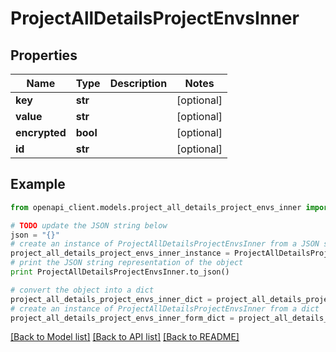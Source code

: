 # ProjectAllDetailsProjectEnvsInner


## Properties
Name | Type | Description | Notes
------------ | ------------- | ------------- | -------------
**key** | **str** |  | [optional] 
**value** | **str** |  | [optional] 
**encrypted** | **bool** |  | [optional] 
**id** | **str** |  | [optional] 

## Example

```python
from openapi_client.models.project_all_details_project_envs_inner import ProjectAllDetailsProjectEnvsInner

# TODO update the JSON string below
json = "{}"
# create an instance of ProjectAllDetailsProjectEnvsInner from a JSON string
project_all_details_project_envs_inner_instance = ProjectAllDetailsProjectEnvsInner.from_json(json)
# print the JSON string representation of the object
print ProjectAllDetailsProjectEnvsInner.to_json()

# convert the object into a dict
project_all_details_project_envs_inner_dict = project_all_details_project_envs_inner_instance.to_dict()
# create an instance of ProjectAllDetailsProjectEnvsInner from a dict
project_all_details_project_envs_inner_form_dict = project_all_details_project_envs_inner.from_dict(project_all_details_project_envs_inner_dict)
```
[[Back to Model list]](../README.md#documentation-for-models) [[Back to API list]](../README.md#documentation-for-api-endpoints) [[Back to README]](../README.md)


